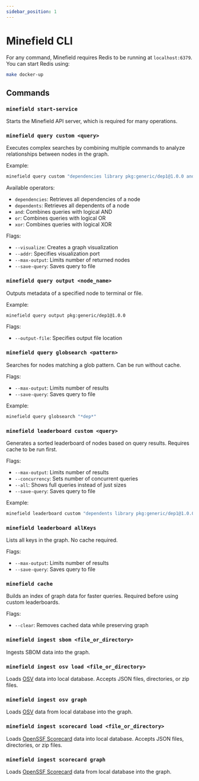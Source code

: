 ```yaml
---
sidebar_position: 1
---
```


# Minefield CLI

For any command, Minefield requires Redis to be running at `localhost:6379`. You can start Redis using:

```sh
make docker-up
```

## Commands

### `minefield start-service`

Starts the Minefield API server, which is required for many operations.

### `minefield query custom <query>`

Executes complex searches by combining multiple commands to analyze relationships between nodes in the graph.

Example:
```sh
minefield query custom "dependencies library pkg:generic/dep1@1.0.0 and dependencies library pkg:generic/lib-A@1.0.0"
```

Available operators:
- `dependencies`: Retrieves all dependencies of a node
- `dependents`: Retrieves all dependents of a node
- `and`: Combines queries with logical AND
- `or`: Combines queries with logical OR
- `xor`: Combines queries with logical XOR

Flags:
- `--visualize`: Creates a graph visualization
- `--addr`: Specifies visualization port
- `--max-output`: Limits number of returned nodes
- `--save-query`: Saves query to file

### `minefield query output <node_name>`

Outputs metadata of a specified node to terminal or file.

Example:
```sh
minefield query output pkg:generic/dep1@1.0.0
```

Flags:
- `--output-file`: Specifies output file location

### `minefield query globsearch <pattern>`

Searches for nodes matching a glob pattern. Can be run without cache.

Flags:
- `--max-output`: Limits number of results
- `--save-query`: Saves query to file

Example:
```sh
minefield query globsearch "*dep*"
```

### `minefield leaderboard custom <query>`

Generates a sorted leaderboard of nodes based on query results. Requires cache to be run first.

Flags:
- `--max-output`: Limits number of results
- `--concurrency`: Sets number of concurrent queries
- `--all`: Shows full queries instead of just sizes
- `--save-query`: Saves query to file

Example:
```sh
minefield leaderboard custom "dependents library pkg:generic/dep1@1.0.0"
```

### `minefield leaderboard allKeys`

Lists all keys in the graph. No cache required.

Flags:
- `--max-output`: Limits number of results
- `--save-query`: Saves query to file

### `minefield cache`

Builds an index of graph data for faster queries. Required before using custom leaderboards.

Flags:
- `--clear`: Removes cached data while preserving graph

### `minefield ingest sbom <file_or_directory>`

Ingests SBOM data into the graph.

### `minefield ingest osv load <file_or_directory>`

Loads [OSV](https://google.github.io/osv.dev/data/#data-dumps) data into local database. Accepts JSON files, directories, or zip files.

### `minefield ingest osv graph`

Loads [OSV](https://google.github.io/osv.dev/data/#data-dumps) data from local database into the graph.

### `minefield ingest scorecard load <file_or_directory>`

Loads [OpenSSF Scorecard](https://github.com/ossf/scorecard) data into local database. Accepts JSON files, directories, or zip files.

### `minefield ingest scorecard graph`

Loads [OpenSSF Scorecard](https://github.com/ossf/scorecard) data from local database into the graph.

